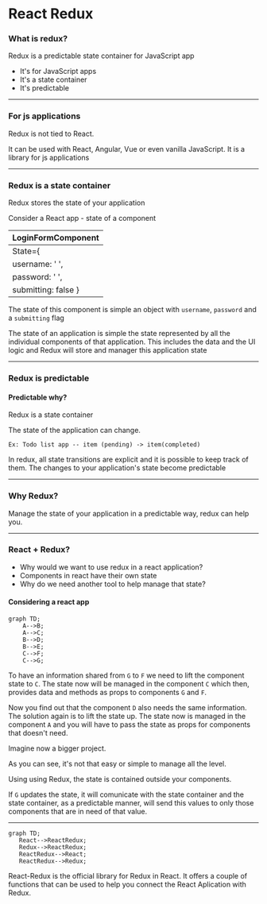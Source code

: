 # React Redux

### What is redux?
Redux is a predictable state container for JavaScript app

- It's for JavaScript apps
- It's a state container
- It's predictable
---
### For js applications

Redux is not tied to React.

It can be used with React, Angular, Vue or even vanilla JavaScript.
It is a library for js applications

---
### Redux is a state container

Redux stores the state of your application

Consider a React app - state of a component

|**LoginFormComponent**|
|:---------------------|
| State={              |
|   username: ' ',     |
|   password: ' ',     |
|   submitting: false }|

The state of this component is simple an object with `username`, `password` and a `submitting` flag

The state of an application is simple the state represented by all the individual components of that application. This includes the data and the UI logic and Redux will store and manager this application state

---
### Redux is predictable
#### Predictable why?
Redux is a state container

The state of the application can change.

```Ex: Todo list app -- item (pending) -> item(completed)```

In redux, all state transitions are explicit and it is possible to keep track of them. The changes to your application's state become predictable

---
### Why Redux?
Manage the state of your application in a  predictable way, redux can help you.

---
### React + Redux?
- Why would we want to use redux in a react application?
- Components in react have their own state
- Why do we need another tool to help manage that state?

#### Considering a react app


```mermaid
graph TD;
    A-->B;
    A-->C;
    B-->D;
    B-->E;
    C-->F;
    C-->G;
```

To have an information shared from `G` to `F` we need to lift the component state to `C`. The state now will be managed in the component `C` which then, provides data and methods as props to components `G` and `F`.

Now you find out that the component `D` also needs the same information. The solution again is to lift the state up. The state now is managed in the component `A` and you will have to pass the state as props for components that doesn't need.

Imagine now a bigger project. 

As you can see, it's not that easy or simple to manage all the level.

Using using Redux, the state is contained outside your components.

If `G` updates the state, it will comunicate with the state container and the state container, as a predictable manner, will send this values to only those components that are in need of that value.

---
```mermaid
graph TD;
   React-->ReactRedux;
   Redux-->ReactRedux;
   ReactRedux-->React;
   ReactRedux-->Redux;
```
React-Redux is the official library for Redux in React. It offers a couple of functions that can be used to help you connect the React Aplication with Redux.
